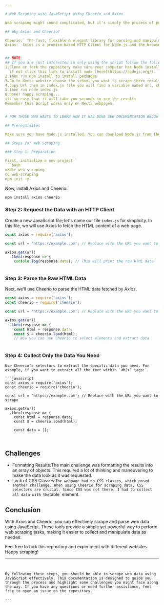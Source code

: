 ```yaml
---

# Web Scraping with JavaScript using Cheerio and Axios

Web scraping might sound complicated, but it's simply the process of pulling out data from websites. Most of the time, we normally use Python for the job. But that doesn’t mean JavaScript can't do the job. There are many ways to scrape a website using JavaScript. For this project, we are going to use Axios and Cheerio to complete the job.

## Why Axios and Cheerio?

Cheerio:` The fast, flexible & elegant library for parsing and manipulating HTML and XML.  
Axios:` Axios is a promise-based HTTP Client for Node.js and the browser.


## NOTE:
## If you are just interested in only using the script follow the following steps
1.Clone or fork the repository make sure your computer has Node installed.
  if not click this link to install node [here](https://nodejs.org/).
2.Then run npm install to install packages
3.Go to Necta website choose the school you want to scrape there results
4.Copy Url then in index.js file you will find a variable named url, change the variable 
5.then run node index.js 
6.Done! happy scraping...
its so easy that it will take you seconds to see the results 
Remember this Script works only on Necta webpages.


# FOR THOSE WHO WANTS TO LEARN HOW IT WAS DONE SEE DOCUMENTATION BELOW

## Prerequisites

Make sure you have Node.js installed. You can download Node.js from [here](https://nodejs.org/).

## Steps for Web Scraping

### Step 1: Preparation

First, initialize a new project:`
```bash
mkdir web-scraping
cd web-scraping
npm init -y
```

Now, install Axios and Cheerio:`
```bash
npm install axios cheerio
```

### Step 2: Request the Data with an HTTP Client

Create a new JavaScript file; let's name our file `index.js` for simplicity. In this file, we will use Axios to fetch the HTML content of a web page.

```javascript
const axios = require('axios');

const url = 'https://example.com'; // Replace with the URL you want to scrape

axios.get(url)
  .then(response => {
    console.log(response.data); // This will print the raw HTML data
  
```

### Step 3: Parse the Raw HTML Data

Next, we'll use Cheerio to parse the HTML data fetched by Axios.

```javascript
const axios = require('axios');
const cheerio = require('cheerio');

const url = 'https://example.com'; // Replace with the URL you want to scrape

axios.get(url)
  .then(response => {
    const html = response.data;
    const $ = cheerio.load(html);
    // Now you can use Cheerio to select elements and extract data
  
```

### Step 4: Collect Only the Data You Need
```
Use Cheerio's selectors to extract the specific data you need. For example, if you want to extract all the text within `<h2>` tags:`

```javascript
const axios = require('axios');
const cheerio = require('cheerio');

const url = 'https://example.com'; // Replace with the URL you want to scrape

axios.get(url)
  .then(response => {
    const html = response.data;
    const $ = cheerio.load(html);

    const data = [];

    
```

## Challenges

- Formatting Results:The main challenge was formatting the results into an array of objects. This required a lot of thinking and maneuvering to make the data look as it was requested.
- Lack of CSS Classes:` The webpage had no CSS classes, which posed another challenge. When using Cheerio for scraping data, CSS selectors are crucial. Since CSS was not there, I had to collect all data with the `table` element.

## Conclusion

With Axios and Cheerio, you can effectively scrape and parse web data using JavaScript. These tools provide a simple yet powerful way to perform web scraping tasks, making it easier to collect and manipulate data as needed.

Feel free to fork this repository and experiment with different websites. Happy scraping!

---
```


By following these steps, you should be able to scrape web data using JavaScript effectively. This documentation is designed to guide you through the process and highlight some challenges you might face along the way. If you have any questions or need further assistance, feel free to open an issue on the repository.

---

